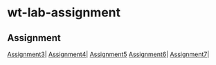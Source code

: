 # wt-lab-assignment
## Assignment  
 [Assignment3](https://github.com/Asmitapaudel/wt-lab-assignment/tree/master/Assignment/Assignment3)|
[Assignment4]((https://github.com/Asmitapaudel/wt-lab-assignment/tree/master/Assignment/Assignment4))|
 [Assignment5](https://github.com/Asmitapaudel/wt-lab-assignment/tree/master/Assignment/Assignment5)
 [Assignment6](https://github.com/Asmitapaudel/wt-lab-assignment/tree/master/Assignment/Assignment6)|
 [Assignment7](https://github.com/Asmitapaudel/wt-lab-assignment/tree/master/Assignment/Assignment7)|
